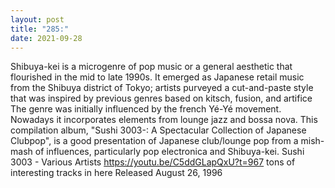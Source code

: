 ```yaml
---
layout: post
title: "285:"
date: 2021-09-28
---
```


Shibuya-kei is a microgenre of pop music or a general aesthetic that flourished in the mid to late 1990s. It emerged as Japanese retail music from the Shibuya district of Tokyo; artists purveyed a cut-and-paste style that was inspired by previous genres based on kitsch, fusion, and artifice The genre was initially influenced by the french Yé-Yé movement. Nowadays it incorporates elements from lounge jazz and bossa nova. This compilation album, "Sushi 3003-: 
A Spectacular Collection of Japanese Clubpop", is a good presentation of Japanese club/lounge pop from a mish-mash of influences, particularly pop electronica and Shibuya-kei.
 Sushi 3003 - Various Artists
https://youtu.be/C5ddGLapQxU?t=967 
tons of interesting tracks in here Released August 26, 1996
